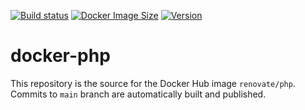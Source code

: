 [![Build status](https://github.com/renovatebot/docker-php/workflows/build/badge.svg)](https://github.com/renovatebot/docker-php/actions?query=workflow%3Abuild)
[![Docker Image Size](https://img.shields.io/docker/image-size/renovate/php/latest)](https://hub.docker.com/r/renovate/php)
[![Version](https://img.shields.io/docker/v/renovate/php/latest)](https://hub.docker.com/r/renovate/php)

# docker-php

This repository is the source for the Docker Hub image `renovate/php`. Commits to `main` branch are automatically built and published.
